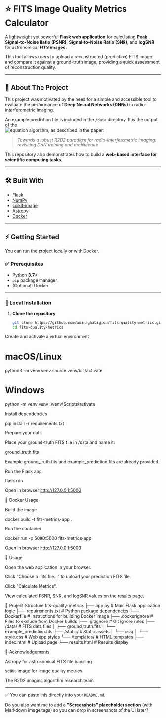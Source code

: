 # ⭐ FITS Image Quality Metrics Calculator  

A lightweight yet powerful **Flask web application** for calculating **Peak Signal-to-Noise Ratio (PSNR)**, **Signal-to-Noise Ratio (SNR)**, and **logSNR** for astronomical **FITS images**.  

This tool allows users to upload a reconstructed (prediction) FITS image and compare it against a ground-truth image, providing a quick assessment of reconstruction quality.  

---

## 🚀 About The Project  

This project was motivated by the need for a simple and accessible tool to evaluate the performance of **Deep Neural Networks (DNNs)** in radio-interferometric imaging.  

An example prediction file is included in the `/data` directory. It is the output of the  
![equation](https://latex.codecogs.com/svg.latex?R2D2_{\mathcal{A}_2,\mathcal{T}_2}) algorithm, as described in the paper:  

> _Towards a robust R2D2 paradigm for radio-interferometric imaging: revisiting DNN training and architecture_  

This repository also demonstrates how to build a **web-based interface for scientific computing tasks**.  

---

## 🛠️ Built With  

- [Flask](https://flask.palletsprojects.com/)  
- [NumPy](https://numpy.org/)  
- [scikit-image](https://scikit-image.org/)  
- [Astropy](https://www.astropy.org/)  
- [Docker](https://www.docker.com/)  

---

## ⚡ Getting Started  

You can run the project locally or with Docker.  

### ✅ Prerequisites  

- Python **3.7+**  
- `pip` package manager  
- (Optional) Docker  

---

### 🔹 Local Installation  

1. **Clone the repository**  
   ```bash
   git clone https://github.com/amiraghabiglou/fits-quality-metrics.git
   cd fits-quality-metrics

Create and activate a virtual environment

# macOS/Linux
python3 -m venv venv
source venv/bin/activate

# Windows
python -m venv venv
.\venv\Scripts\activate


Install dependencies

pip install -r requirements.txt


Prepare your data

Place your ground-truth FITS file in /data and name it:

ground_truth.fits


Example ground_truth.fits and example_prediction.fits are already provided.

Run the Flask app

flask run


Open in browser
http://127.0.0.1:5000

🔹 Docker Usage

Build the image

docker build -t fits-metrics-app .


Run the container

docker run -p 5000:5000 fits-metrics-app


Open in browser
http://127.0.0.1:5000

📖 Usage

Open the web application in your browser.

Click "Choose a .fits file..." to upload your prediction FITS file.

Click "Calculate Metrics".

View calculated PSNR, SNR, and logSNR values on the results page.

📂 Project Structure
fits-quality-metrics
├── app.py              # Main Flask application logic
├── requirements.txt    # Python package dependencies
├── Dockerfile          # Instructions for building Docker image
├── .dockerignore       # Files to exclude from Docker builds
├── .gitignore          # Git ignore rules
├── /data/              # FITS data files
│   ├── ground_truth.fits
│   └── example_prediction.fits
├── /static/            # Static assets
│   └── css/
│       └── style.css   # Web app styles
└── /templates/         # HTML templates
    ├── index.html      # Upload page
    └── results.html    # Results display

🙌 Acknowledgements

Astropy
 for astronomical FITS file handling

scikit-image
 for image quality metrics

The R2D2 imaging algorithm research team


---

✅ You can paste this directly into your `README.md`.  

Do you also want me to add a **"Screenshots" placeholder section** (with Markdown image tags) so you can drop in screenshots of the UI later?